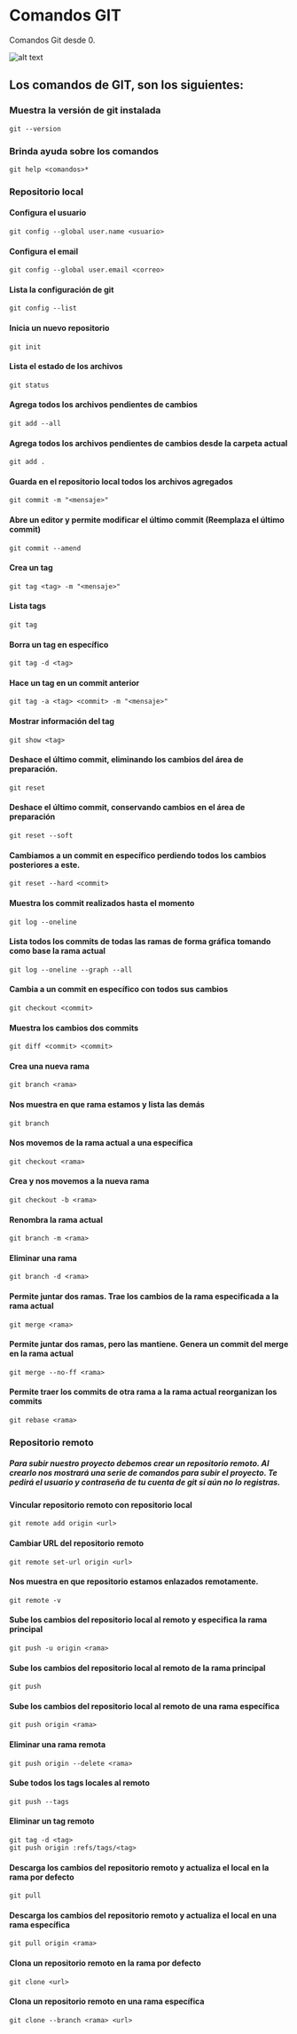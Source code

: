 # Comandos GIT

Comandos Git desde 0.

![alt text](https://d1jnx9ba8s6j9r.cloudfront.net/blog/wp-content/uploads/2016/11/Git-Architechture-Git-Tutorial-Edureka-2.png)

## Los comandos de GIT, son los siguientes:

### Muestra la versión de git instalada

```
git --version
```

### Brinda ayuda sobre los comandos

```
git help <comandos>*
```

### Repositorio local

#### Configura el usuario

```
git config --global user.name <usuario>
```

#### Configura el email

```
git config --global user.email <correo>
```

#### Lista la configuración de git

```
git config --list
```

#### Inicia un nuevo repositorio

```
git init
```

#### Lista el estado de los archivos

```
git status
```

#### Agrega todos los archivos pendientes de cambios

```
git add --all
```

#### Agrega todos los archivos pendientes de cambios desde la carpeta actual

```
git add .
```

#### Guarda en el repositorio local todos los archivos agregados

```
git commit -m "<mensaje>"
```

#### Abre un editor y permite modificar el último commit (Reemplaza el último commit)

```
git commit --amend
```

#### Crea un tag

```
git tag <tag> -m "<mensaje>"
```

#### Lista tags

```
git tag
```

#### Borra un tag en específico

```
git tag -d <tag>
```

#### Hace un tag en un commit anterior

```
git tag -a <tag> <commit> -m "<mensaje>"
```

#### Mostrar información del tag

```
git show <tag>
```

#### Deshace el último commit, eliminando los cambios del área de preparación.

```
git reset
```

#### Deshace el último commit, conservando cambios en el área de preparación

```
git reset --soft
```

#### Cambiamos a un commit en específico perdiendo todos los cambios posteriores a este.

```
git reset --hard <commit>
```

#### Muestra los commit realizados hasta el momento

```
git log --oneline
```

#### Lista todos los commits de todas las ramas de forma gráfica tomando como base la rama actual

```
git log --oneline --graph --all
```

#### Cambia a un commit en específico con todos sus cambios

```
git checkout <commit>
```

#### Muestra los cambios dos commits

```
git diff <commit> <commit>
```

#### Crea una nueva rama

```
git branch <rama>
```

#### Nos muestra en que rama estamos y lista las demás

```
git branch
```

#### Nos movemos de la rama actual a una específica

```
git checkout <rama>
```

#### Crea y nos movemos a la nueva rama

```
git checkout -b <rama>
```

#### Renombra la rama actual

```
git branch -m <rama>
```

#### Eliminar una rama

```
git branch -d <rama>
```

#### Permite juntar dos ramas. Trae los cambios de la rama especificada a la rama actual

```
git merge <rama>
```

#### Permite juntar dos ramas, pero las mantiene. Genera un commit del merge en la rama actual

```
git merge --no-ff <rama>
```

#### Permite traer los commits de otra rama a la rama actual reorganizan los commits

```
git rebase <rama>
```

### Repositorio remoto

##### Para subir nuestro proyecto debemos crear un repositorio remoto. Al crearlo nos mostrará una serie de comandos para subir el proyecto. Te pedirá el usuario y contraseña de tu cuenta de git si aún no lo registras.

#### Vincular repositorio remoto con repositorio local

```
git remote add origin <url>
```

#### Cambiar URL del repositorio remoto

```
git remote set-url origin <url>
```

#### Nos muestra en que repositorio estamos enlazados remotamente.

```
git remote -v
```

#### Sube los cambios del repositorio local al remoto y especifica la rama principal

```
git push -u origin <rama>
```

#### Sube los cambios del repositorio local al remoto de la rama principal

```
git push
```

#### Sube los cambios del repositorio local al remoto de una rama específica

```
git push origin <rama>
```

#### Eliminar una rama remota

```
git push origin --delete <rama>
```

#### Sube todos los tags locales al remoto

```
git push --tags
```

#### Eliminar un tag remoto

```
git tag -d <tag>
git push origin :refs/tags/<tag>
```

#### Descarga los cambios del repositorio remoto y actualiza el local en la rama por defecto

```
git pull
```

#### Descarga los cambios del repositorio remoto y actualiza el local en una rama específica

```
git pull origin <rama>
```

#### Clona un repositorio remoto en la rama por defecto

```
git clone <url>
```

#### Clona un repositorio remoto en una rama específica

```
git clone --branch <rama> <url>
```
